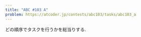 ```yaml
---
title: "ABC #103 A"
problem: https://atcoder.jp/contests/abc103/tasks/abc103_a
---
```

どの順序でタスクを行うかを総当りする.
